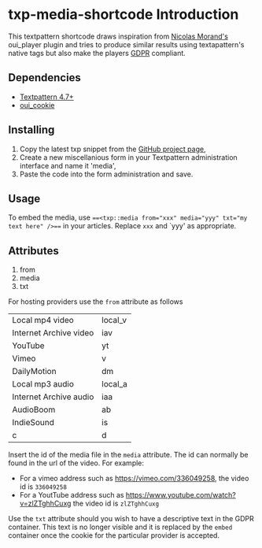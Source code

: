 # txp-media-shortcode Introduction

This textpattern shortcode draws inspiration from [Nicolas Morand's](https://github.com/NicolasGraph) oui_player plugin and tries to produce similar results using textapattern's native tags but also make the players [GDPR](https://gdpr-info.eu/) compliant. 

## Dependencies 

* [Textpattern 4.7+](https://textpattern.com/)
* [oui_cookie](https://forum.textpattern.com/viewtopic.php?id=47048)

## Installing

1. Copy the latest txp snippet from the [GitHub project page](https://github.com/colak/txp-media-shortcode/blob/master/media.tpl), 
2. Create a new miscellanious form in your Textpattern administration interface and name it 'media',
3. Paste the code into the form administration and save.

## Usage

To embed the media, use `==<txp::media from="xxx" media="yyy" txt="my text here" />==` in your articles. Replace `xxx` and `yyy' as appropriate. 

## Attributes

1. from
2. media
3. txt

For hosting providers use the `from` attribute as follows

<table>
        <tr>
            <td> Local mp4 video </td>
            <td> local_v </td>
        </tr>
        <tr>
            <td> Internet Archive video </td>
            <td> iav </td>
        </tr>
        <tr>
            <td> YouTube </td>
            <td> yt </td>
        </tr>
        <tr>
            <td> Vimeo </td>
            <td> v </td>
        </tr>
        <tr>
            <td> DailyMotion </td>
            <td> dm </td>
        </tr>
        <tr>
            <td> Local mp3 audio </td>
            <td> local_a </td>
        </tr>
        <tr>
            <td> Internet Archive audio </td>
            <td> iaa </td>
        </tr>
        <tr>
            <td> AudioBoom </td>
            <td> ab </td>
        </tr>
        <tr>
            <td> IndieSound </td>
            <td> is </td>
        </tr>
        <tr>
            <td> c </td>
            <td> d </td>
        </tr>

</table>



Insert the id of the media file in the `media` attribute. The id can normally be found in the url of the video. For example:

* For a vimeo address such as https://vimeo.com/336049258, the video id is `336049258`
* For a YoutTube address such as https://www.youtube.com/watch?v=zlZTghhCuxg the video id is `zlZTghhCuxg`

Use the `txt` attribute should you wish to have a descriptive text in the GDPR container. This text is no longer visible and it is replaced by the `embed` container once the cookie for the particular provider is accepted.

